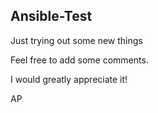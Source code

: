 ## Ansible-Test

Just trying out some new things

Feel free to add some comments.

I would greatly appreciate it!

AP
